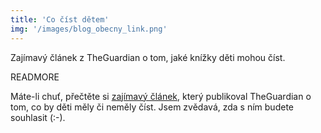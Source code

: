 ```yaml
---
title: 'Co číst dětem'
img: '/images/blog_obecny_link.png'
---
```


Zajímavý článek z TheGuardian o tom, jaké knížky děti mohou číst.

READMORE

Máte-li chuť, přečtěte si [zajímavý článek](http://www.theguardian.com/books/2013/oct/14/neil-gaiman-children-books-reading-lecture), který publikoval TheGuardian o tom, co by děti měly či neměly číst. Jsem zvědavá, zda s ním budete souhlasit (:-).
